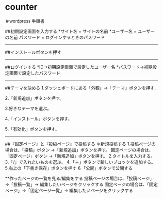 # counter
＃wordpress 手順書

##初期設定画面を入力する
*サイト名 = サイトの名前
*ユーザー名 = ユーザーの名前
パスワード = ログインするときのパスワード

---

##インストールボタンを押す

---

##ログインする
*ID->初期設定画面で設定したユーザー名
*パスワード->初期設定画面で設定したパスワード

---

##テーマを決める 
1.ダッシュボードにある「外観」->「テーマ」ボタンを押す. 

2.「新規追加」ボタンを押す。 

3.好きなテーマを選ぶ。 

4.「インストール」ボタンを押す。 

5.「有効化」ボタンを押す。

---

##『固定ページ』と『投稿ページ』で投稿する
＊新規投稿する 1.投稿ページの場合は、「投稿」ボタン →「新規追加」ボタンを押す。
固定ページの場合は、「固定ページ」ボタン →「新規追加」ボタンを押す。 2.タイトルを入力する。 3.「/」で入れたいものを選ぶ。 4.「＋」ボタンで新しいブロックを追加する。 5.右上の「下書き保存」ボタンを押す 6.「公開」ボタンで公開する

\*\*作ったページの一覧を見る/編集をする
投稿ページの場合は、「投稿ページ」→「投稿一覧」→ 編集したいページをクリックする
固定ページの場合は、「固定ページ」→「固定ページ一覧」→ 編集したいページをクリックする
